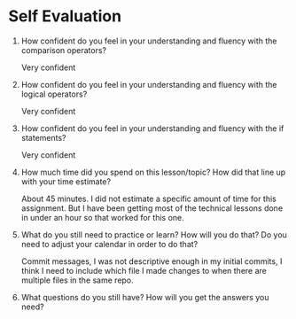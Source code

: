 # Self Evaluation

1. How confident do you feel in your understanding and fluency with the comparison operators?

   Very confident

1. How confident do you feel in your understanding and fluency with the logical operators?

   Very confident

1. How confident do you feel in your understanding and fluency with the if statements?

   Very confident

1. How much time did you spend on this lesson/topic? How did that line up with your time estimate?

   About 45 minutes. I did not estimate a specific amount of time for this assignment. But I have been getting most of the technical lessons done in under an hour so that worked for this one.

1. What do you still need to practice or learn? How will you do that? Do you need to adjust your calendar in order to do that?

   Commit messages, I was not descriptive enough in my initial commits, I think I need to include which file I made changes to when there are multiple files in the same repo.

1. What questions do you still have? How will you get the answers you need?
